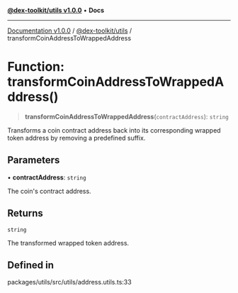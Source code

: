 [**@dex-toolkit/utils v1.0.0**](../README.md) • **Docs**

***

[Documentation v1.0.0](../../../packages.md) / [@dex-toolkit/utils](../README.md) / transformCoinAddressToWrappedAddress

# Function: transformCoinAddressToWrappedAddress()

> **transformCoinAddressToWrappedAddress**(`contractAddress`): `string`

Transforms a coin contract address back into its corresponding wrapped token address by removing a predefined suffix.

## Parameters

• **contractAddress**: `string`

The coin's contract address.

## Returns

`string`

The transformed wrapped token address.

## Defined in

packages/utils/src/utils/address.utils.ts:33
